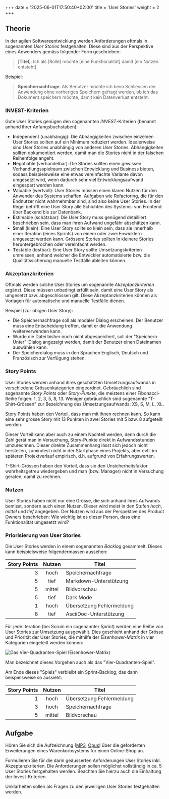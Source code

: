 +++
date = '2025-06-01T17:50:40+02:00'
title = 'User Stories'
weight = 2
+++

## Theorie

In der agilen Softwareentwicklung werden Anforderungen oftmals in sogenannten _User Stories_ festgehalten. Diese sind aus der Perspektive eines Anwenders gemäss folgender Form geschrieben:

> [**Titel**]: Ich als [Rolle] möchte [eine Funktionalität] damit [ein Nutzen entsteht].

Beispiel:

> **Speichernachfrage**: Als Benutzer möchte ich beim Schliessen der Anwendung
> ohne vorheriges Speichern gefragt werden, ob ich das Dokument speichern möchte,
> damit kein Datenverlust entsteht.

### INVEST-Kriterien

Gute User Stories genügen den sogenannten _INVEST_-Kriterien (benannt anhand ihrer Anfangsbuchstaben):

- **I**ndependent (unabhängig): Die Abhängigkeiten zwischen einzelnen User Stories sollten auf ein Minimum reduziert werden. Idealerweise sind User Stories unabhängig von anderen User Stories. Abhängigkeiten sollten dokumentiert werden, damit man die Stories nicht in der falschen Reihenfolge angeht.
- **N**egotiable (verhandelbar): Die Stories sollten einen gewissen Verhandlungsspielraum zwischen Entwicklung und Business bieten, sodass beispielsweise eine etwas vereinfachte Variante davon umgesetzt wird, wenn dadurch sehr viel Entwicklungsaufwand eingespart werden kann.
- **V**aluable (wertvoll): User Stories müssen einen klaren Nutzen für den Anwender des Systems schaffen. Aufgaben wie Refactoring, die für den Endnutzer nicht wahrnehmbar sind, sind also keine User Stories. In der Regel betrifft eine User Story alle Schichten des Systems: von Frontend über Backend bis zur Datenbank.
- **E**stimable (schätzbar): Die User Story muss genügend detailliert beschrieben sein, dass man ihren Aufwand ungefähr abschätzen kann.
- **S**mall (klein): Eine User Story sollte so klein sein, dass sie innerhalb einer Iteration (eines Sprints) von einem oder zwei Enwicklern umgesetzt werden kann. Grössere Stories sollten in kleinere Stories heruntergebrochen oder vereinfacht werden.
- **T**estable (testbar): Eine User Story sollte Umsetzungskriterien umreissen, anhand welcher die Entwickler automatisierte bzw. die Qualitätssicherung manuelle Testfälle ableiten können.

### Akzeptanzkriterien

Oftmals werden solche User Stories um sogenannte _Akzeptanzkriterien_ ergänzt. Diese müssen unbedingt erfüllt sein, damit eine User Story als umgesetzt bzw. abgeschlossen gilt. Diese Akzeptanzkriterien können als Vorlagen für automatische und manuelle Testfälle dienen.

Beispiel (zur obigen User Story):

- Die Speichernachfrage soll als modaler Dialog erscheinen. Der Benutzer muss eine Entscheidung treffen, damit er die Anwendung weiterverwenden kann.
- Wurde die Datei bisher noch nicht abgespeichert, soll der "Speichern Unter"-Dialog angezeigt werden, damit der Benutzer einen Dateinamen auswählen kann.
- Der Speicherdialog muss in den Sprachen Englisch, Deutsch und Französisch zur Verfügung stehen.

### Story Points

User Stories werden anhand ihres geschätzten Umsetzungsaufwands in verschiedene Grössenkategorien eingeordnet. Gebräuchlich sind sogenannte _Story Points_ oder _Story-Punkte_, die meistens einer Fibonacci-Reihe folgen: 1, 2, 3, 5, 8, 13. Weniger gebräuchlich sind sogenannte "T-Shirt-Grössen" zur Bezeichnung des Umsetzungsaufwands: XS, S, M, L, XL.

Story Points haben den Vorteil, dass man mit ihnen rechnen kann. So kann eine sehr grosse Story mit 13 Punkten in zwei Stories mit 5 bzw. 8 aufgeteilt werden.

Dieser Vorteil kann aber auch zu einem Nachteil werden, denn durch die Zahl gerät man in Versuchung, Story-Punkte direkt in Aufwandsstunden umzurechnen. Dieser direkte Zusammenhang lässt sich jedoch nicht herstellen, zumindest nicht in der Startphase eines Projekts, aber evtl. im späteren Projektverlauf empirisch, d.h. aufgrund von Erfahrungswerten.

T-Shirt-Grössen haben den Vorteil, dass sie den Unsicherheitsfaktor wahrheitsgetreu wiedergeben und man (bzw. Manager) nicht in Versuchung geraten, damit zu rechnen.

### Nutzen

User Stories haben nicht nur eine Grösse, die sich anhand ihres Aufwands bemisst, sondern auch einen Nutzen. Dieser wird meist in den Stufen _hoch_, _mittel_ und _tief_ angegeben. Der Nutzen wird aus der Perspektive des Product Owners beschrieben: Wie wichtig ist es dieser Person, dass eine Funktionalität umgesetzt wird?

### Priorisierung von User Stories

Die User Stories werden in einem sogenannten _Backlog_ gesammelt. Dieses kann beispielsweise folgendermassen aussehen:

| Story Points | Nutzen | Titel                     |
|-------------:|:------:|---------------------------|
|            3 |  hoch  | Speichernachfrage         |
|            5 |  tief  | Markdown-Unterstützung    |
|            5 | mittel | Bildvorschau              |
|            5 |  tief  | Dark Mode                 |
|            1 |  hoch  | Übersetzung Fehlermeldung |
|            8 |  tief  | AsciiDoc-Unterstützung    |

Für jede Iteration (bei Scrum ein sogenannter _Sprint_) werden eine Reihe von User Stories zur Umsetzung ausgewählt. Dies geschieht anhand der Grösse und Priorität der User Stories, die mithilfe der _Eisenhower-Matrix_ in vier Kategorien eingeteilt werden können:

![Das Vier-Quadranten-Spiel (Eisenhower-Matrix)](/img/vier-quadranten-spiel.png)

Man bezeichnet dieses Vorgehen auch als das "Vier-Quadranten-Spiel".

Am Ende dieses "Spiels" verbleibt ein Sprint-Backlog, das dann beispielsweise so aussieht:

| Story Points | Nutzen | Titel                     |
|-------------:|:------:|---------------------------|
|            1 |  hoch  | Übersetzung Fehlermeldung |
|            3 |  hoch  | Speichernachfrage         |
|            5 | mittel | Bildvorschau              |

## Aufgabe

Hören Sie sich die Aufzeichnung ([MP3](/audio/warenkorb.mp3), [Opus](/audio/warenkorb.opus)) über die geforderten Erweiterungen eines Warenkorbsystems für einen Online-Shop an.

Formulieren Sie für die darin geäusserten Anforderungen User Stories inkl. Akzeptanzkriterien. Die Anforderungen sollen möglichst vollständig in ca. 5 User Stories festgehalten werden. Beachten Sie hierzu auch die Einhaltung der Invest-Kriterien.

Unklarheiten sollen als Fragen zu den jeweiligen User Stories festgehalten werden.